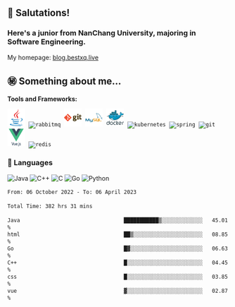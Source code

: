 <!--
**NintenSAGA/NintenSAGA** is a ✨ _special_ ✨ repository because its `README.md` (this file) appears on your GitHub profile.

Here are some ideas to get you started:

- 🔭 I’m currently working on ...
- 🌱 I’m currently learning ...
- 👯 I’m looking to collaborate on ...
- 🤔 I’m looking for help with ...
- 💬 Ask me about ...
- 📫 How to reach me: ...
- 😄 Pronouns: ...
- ⚡ Fun fact: ...
-->

## 🤯 Salutations!

### Here's a junior from NanChang University, majoring in Software Engineering.

My homepage: [blog.bestxq.live](https://blog.bestxq.live)

## ㊙️ Something about me...
 **Tools and Frameworks:**
<p align="left">
  <code><img src="https://raw.githubusercontent.com/devicons/devicon/master/icons/java/java-original.svg" alt="java" width="40" height="40"/></code>&nbsp;
  <code><img src="https://www.google.com/url?sa=i&url=https%3A%2F%2Ficon-icons.com%2Fzh%2F%25E5%259B%25BE%25E6%25A0%2587%2Frabbitmq-%25E6%25A0%2587%25E5%25BF%2597%2F170812&psig=AOvVaw3PiUGvSMDr38ZH3kOPCtxp&ust=1681274475776000&source=images&cd=vfe&ved=0CBAQjRxqFwoTCPjhpNGBof4CFQAAAAAdAAAAABAE" alt="rabbitmq" width="40" height="40" /></code>&nbsp;
  <code><img src="https://raw.githubusercontent.com/github/explore/80688e429a7d4ef2fca1e82350fe8e3517d3494d/topics/git/git.png" alt="git" width="40" height="40" /></code>&nbsp;
  <code><img src="https://raw.githubusercontent.com/devicons/devicon/master/icons/mysql/mysql-original-wordmark.svg" alt="mysql" width="40" height="40"/></code>&nbsp;
  <code><img src="https://raw.githubusercontent.com/devicons/devicon/master/icons/docker/docker-original-wordmark.svg" alt="docker" width="40" height="40"/></code>&nbsp;
  <code><img src="https://www.vectorlogo.zone/logos/kubernetes/kubernetes-icon.svg" alt="kubernetes" width="40" height="40"/></code>&nbsp;
  <code><img src="https://www.vectorlogo.zone/logos/springio/springio-icon.svg" alt="spring" width="40" height="40"/></code>&nbsp;
  <code><img src="https://www.vectorlogo.zone/logos/git-scm/git-scm-icon.svg" alt="git" width="40" height="40"/></code>&nbsp;
  <code><img src="https://raw.githubusercontent.com/devicons/devicon/master/icons/vuejs/vuejs-original-wordmark.svg" alt="vue" width="40" height="40"/></code>&nbsp;
  <code><img src="https://encrypted-tbn0.gstatic.com/images?q=tbn:ANd9GcQqOQSp6mWQHSa4bxTruSLHCGui5jZSTdFx3sWusyaXbg&s" alt="redis" width="40" height="40"/></code>&nbsp;
   </p>

### 👻 Languages

![Java](https://img.shields.io/badge/-Java-FC801D?style=flat&logo=java&logoColor=white)
![C++](https://img.shields.io/badge/-C++-FE2857?style=flat&logo=c%2B%2B&logoColor=white)
![C](https://img.shields.io/badge/-DD1265?style=flat&logo=c&logoColor=white)
![Go](https://img.shields.io/badge/-Golang-087CFA?style=flat&logo=go&logoColor=white)
![Python](https://img.shields.io/badge/-Python-FDB60D?style=flat&logo=python&logoColor=white)

<!--START_SECTION:waka-->

```text
From: 06 October 2022 - To: 06 April 2023

Total Time: 382 hrs 31 mins

Java                                 ███████████▒░░░░░░░░░░░░░   45.01 %
html                                 ██▒░░░░░░░░░░░░░░░░░░░░░░   08.85 %
Go                                   █▓░░░░░░░░░░░░░░░░░░░░░░░   06.63 %
C++                                  █░░░░░░░░░░░░░░░░░░░░░░░░   04.45 %
css                                  █░░░░░░░░░░░░░░░░░░░░░░░░   03.85 %
vue                                  ▓░░░░░░░░░░░░░░░░░░░░░░░░   02.87 %
```

<!--END_SECTION:waka-->

